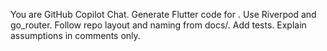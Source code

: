 You are GitHub Copilot Chat. Generate Flutter code for <feature>. Use Riverpod and go_router.
Follow repo layout and naming from docs/. Add tests. Explain assumptions in comments only.